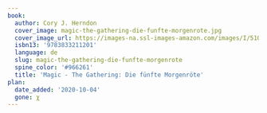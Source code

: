 ```yaml
---
book:
  author: Cory J. Herndon
  cover_image: magic-the-gathering-die-funfte-morgenrote.jpg
  cover_image_url: https://images-na.ssl-images-amazon.com/images/I/51O0g-ENfZL._SX296_BO1,204,203,200_.jpg
  isbn13: '9783833211201'
  language: de
  slug: magic-the-gathering-die-funfte-morgenrote
  spine_color: '#966261'
  title: 'Magic - The Gathering: Die fünfte Morgenröte'
plan:
  date_added: '2020-10-04'
  gone: χ
---
```

